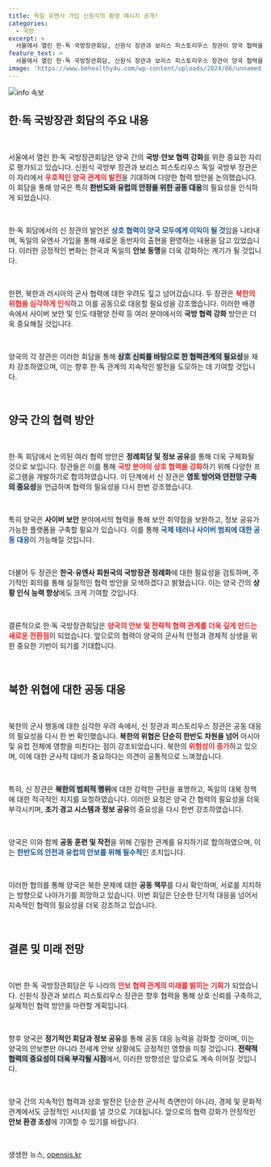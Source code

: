 ```yaml
---
title: 독일 유엔사 가입 신원식의 환영 메시지 공개!
categories:
  - 국방
excerpt: >
  서울에서 열린 한·독 국방장관회담, 신원식 장관과 보리스 피스토리우스 장관이 양국 협력을 다짐하며 북한 및 러시아의 군사 협력에 대한 우려를 표명. 한반도 평화 유지와 방산 협력 강화에 대한 기대감이 고조되고 있다. 클릭해서 상세 내용을 확인하세요!
feature_text: >
  서울에서 열린 한·독 국방장관회담, 신원식 장관과 보리스 피스토리우스 장관이 양국 협력을 다짐하며 북한 및 러시아의 군사 협력에 대한 우려를 표명. 한반도 평화 유지와 방산 협력 강화에 대한 기대감이 고조되고 있다. 클릭해서 상세 내용을 확인하세요!
image: 'https://www.behealthy4u.com/wp-content/uploads/2024/06/unnamed-file.png'
---
```


<p><img src="https://www.behealthy4u.com/wp-content/uploads/2024/06/unnamed-file.png" alt="info 속보" /></p>

<h2 data-ke-size="size26">한·독 국방장관 회담의 주요 내용</h2>

<p data-ke-size="size16">&nbsp;</p>

<p>서울에서 열린 한·독 국방장관회담은 양국 간의 <b>국방·안보 협력 강화</b>를 위한 중요한 자리로 평가되고 있습니다. 신원식 국방부 장관과 보리스 피스토리우스 독일 국방부 장관은 이 자리에서 <b><span style="color: #ee2323;">우호적인 양국 관계의 발전</span></b>을 기대하며 다양한 협력 방안을 논의했습니다. 이 회담을 통해 양국은 특히 <b><span style="background-color: #21538527;">한반도와 유럽의 안정을 위한 공동 대응</span></b>의 필요성을 인식하게 되었습니다. </p>

<p data-ke-size="size16">&nbsp;</p>

<p>한·독 회담에서의 신 장관의 발언은 <b><span style="color: #1a5490;">상호 협력이 양국 모두에게 이익이 될 것</span></b>임을 나타내며, 독일의 유엔사 가입을 통해 새로운 동반자의 출현을 환영하는 내용을 담고 있었습니다. 이러한 긍정적인 변화는 한국과 독일의 <b>안보 동맹</b>을 더욱 강화하는 계기가 될 것입니다. </p>

<p data-ke-size="size16">&nbsp;</p>

<p>한편, 북한과 러시아의 군사 협력에 대한 우려도 짚고 넘어갔습니다. 두 장관은 <b><span style="color: #ee2323;">북한의 위협을 심각하게 인식</span></b>하고 이를 공동으로 대응할 필요성을 강조했습니다. 이러한 배경 속에서 사이버 보안 및 인도·태평양 전략 등 여러 분야에서의 <b>국방 협력 강화</b> 방안은 더욱 중요해질 것입니다. </p>

<p data-ke-size="size16">&nbsp;</p>

<p>양국의 각 장관은 이러한 회담을 통해 <b><span style="background-color: #21538527;">상호 신뢰를 바탕으로 한 협력관계의 필요성</span></b>을 재차 강조하였으며, 이는 향후 한·독 관계의 지속적인 발전을 도모하는 데 기여할 것입니다. </p>

<p data-ke-size="size16">&nbsp;</p>

<h2 data-ke-size="size26">양국 간의 협력 방안</h2>

<p data-ke-size="size16">&nbsp;</p>

<p>한·독 회담에서 논의된 여러 협력 방안은 <b>정례회담 및 정보 공유</b>를 통해 더욱 구체화될 것으로 보입니다. 장관들은 이를 통해 <b><span style="color: #ee2323;">국방 분야의 상호 협력을 강화</span></b>하기 위해 다양한 프로그램을 개발하기로 합의하였습니다. 이 단계에서 신 장관은 <b><span style="background-color: #21538527;">영토 방어와 안전망 구축의 중요성</span></b>을 언급하며 협력의 필요성을 다시 한번 강조했습니다.</p>

<p data-ke-size="size16">&nbsp;</p>

<p>특히 양국은 <b>사이버 보안</b> 분야에서의 협력을 통해 보안 취약점을 보완하고, 정보 공유가 가능한 플랫폼을 구축할 필요가 있습니다. 이를 통해 <b><span style="color: #1a5490;">국제 테러나 사이버 범죄에 대한 공동 대응</span></b>이 가능해질 것입니다. </p>

<p data-ke-size="size16">&nbsp;</p>

<p>더불어 두 장관은 <b>한국·유엔사 회원국의 국방장관 정례화</b>에 대한 필요성을 검토하며, 주기적인 회의를 통해 실질적인 협력 방안을 모색하겠다고 밝혔습니다. 이는 양국 간의 <b>상황 인식 능력 향상</b>에도 크게 기여할 것입니다. </p>

<p data-ke-size="size16">&nbsp;</p>

<p>결론적으로 한·독 국방장관회담은 <b><span style="color: #ee2323;">양국의 안보 및 전략적 협력 관계를 더욱 깊게 만드는 새로운 전환점</span></b>이 되었습니다. 앞으로의 협력이 양국의 군사적 안정과 경제적 상생을 위한 중요한 기반이 되기를 기대합니다. </p>

<p data-ke-size="size16">&nbsp;</p>

<h2 data-ke-size="size26">북한 위협에 대한 공동 대응</h2>

<p data-ke-size="size16">&nbsp;</p>

<p>북한의 군사 행동에 대한 심각한 우려 속에서, 신 장관과 피스토리우스 장관은 공동 대응의 필요성을 다시 한 번 확인했습니다. <b>북한의 위협은 단순히 한반도 차원을 넘어</b> 아시아 및 유럽 전체에 영향을 미친다는 점이 강조되었습니다. 북한의 <b><span style="color: #ee2323;">위험성이 증가</span></b>하고 있으며, 이에 대한 군사적 대비가 중요하다는 의견이 공통적으로 느껴졌습니다.</p>

<p data-ke-size="size16">&nbsp;</p>

<p>특히, 신 장관은 <b><span style="background-color: #21538527;">북한의 범죄적 행위</span></b>에 대한 강력한 규탄을 표명하고, 독일의 대북 정책에 대한 적극적인 지지를 요청하였습니다. 이러한 요청은 양국 간 협력의 필요성을 더욱 부각시키며, <b>조기 경고 시스템과 정보 공유</b>의 중요성을 다시 한번 강조하였습니다.</p>

<p data-ke-size="size16">&nbsp;</p>

<p>양국은 이와 함께 <b>공동 훈련 및 작전</b>을 위해 긴밀한 관계를 유지하기로 합의하였으며, 이는 <b><span style="color: #1a5490;">한반도의 안전과 유럽의 안보를 위해 필수적</span></b>인 조치입니다. </p>

<p data-ke-size="size16">&nbsp;</p>

<p>이러한 협의를 통해 양국은 북한 문제에 대한 <b>공동 책무</b>를 다시 확인하며, 서로를 지지하는 방향으로 나아가기를 희망하고 있습니다. 이번 회담은 단순한 단기적 대응을 넘어서 지속적인 협력의 필요성을 더욱 강조하고 있습니다.</p>

<p data-ke-size="size16">&nbsp;</p>

<h2 data-ke-size="size26">결론 및 미래 전망</h2>

<p data-ke-size="size16">&nbsp;</p>

<p>이번 한·독 국방장관회담은 두 나라의 <b><span style="color: #ee2323;">안보 협력 관계의 미래를 밝히는 기회</span></b>가 되었습니다. 신원식 장관과 보리스 피스토리우스 장관은 향후 협력을 통해 상호 신뢰를 구축하고, 실제적인 협력 방안을 마련할 계획입니다. </p>

<p data-ke-size="size16">&nbsp;</p>

<p>향후 양국은 <b>정기적인 회담과 정보 공유</b>를 통해 공동 대응 능력을 강화할 것이며, 이는 양국의 안보뿐만 아니라 전세계 안보 상황에도 긍정적인 영향을 미칠 것입니다. <b><span style="background-color: #21538527;">전략적 협력의 중요성이 더욱 부각될 시점</span></b>에서, 이러한 방향성은 앞으로도 계속 이어질 것입니다. </p>

<p data-ke-size="size16">&nbsp;</p>

<p>양국 간의 지속적인 협력과 상호 발전은 단순한 군사적 측면만이 아니라, 경제 및 문화적 관계에서도 긍정적인 시너지를 낼 것으로 기대됩니다. 앞으로의 협력 강화가 안정적인 <b>안보 환경 조성</b>에 기여할 수 있기를 바랍니다. </p>

<p data-ke-size="size16">&nbsp;</p>
생생한 뉴스, <a href="https://opensis.kr" rel="dofollow">opensis.kr</a>


